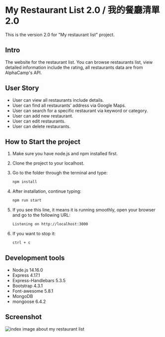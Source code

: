# My Restaurant List 2.0 / 我的餐廳清單 2.0

This is the version 2.0 for "My restaurant list" project.

## Intro

The website for the restaurant list. You can browse restaurants list, view detailed information include the rating, all restaurants data are from AlphaCamp's API. 

## User Story

- User can view all restaurants include details.
- User can find all restaurants' address via Google Maps.
- User can search for a specific restaurant via keyword or category.
- User can add new restaurant.
- User can edit restaurants.
- User can delete restaurants.

## How to Start the project

1. Make sure you have node.js and npm installed first.
2. Clone the project to your localhost.
3. Go to the folder through the terminal and type:

   ```bash
   npm install
   ```

4. After installation, continue typing:

   ```bash
   npm run start
   ```

5. If you see this line, it means it is running smoothly, open your browser and go to the following URL:

   ```bash
   Listening on http://localhost:3000
   ```

6. If you want to stop it:

   ```bash
   ctrl + c
   ```

## Development tools

- Node.js 14.16.0
- Express 4.17.1
- Express-Handlebars 5.3.5
- Bootstrap 4.3.1
- Font-awesome 5.8.1
- MongoDB
- mongoose 6.4.2

## Screenshot

![index image about my restaurant list](./public/image/reataurantlist_2-7-2022_222037_localhost.jpeg)